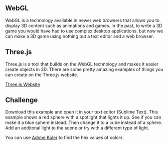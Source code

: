 WebGL
-----

WebGL is a technology available in newer web browsers that allows you to display 3D content such as animations and games. In the past, to write a 3D game you would have had to use complex desktop applications, but now we can make a 3D game using nothing but a text editor and a web browser.

Three.js
--------

Three.js is a tool that builds on the WebGL technology and makes it easier create objects in 3D. There are some pretty amazing examples of things you can create on the Three.js website.

[Three.js Website](http://threejs.org/)

Challenge
----------

Download this example and open it in your text editor (Sublime Text). This example shows a red sphere with a spotlight that lights it up. See if you can make it a blue sphere instead. Then change it to a cube instead of a sphere. Add an additonal light to the scene or try with a different type of light. 

You can use [Adobe Kuler](https://kuler.adobe.com/) to find the hex values of colors.